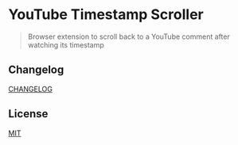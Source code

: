 # YouTube Timestamp Scroller

> Browser extension to scroll back to a YouTube comment after watching its timestamp

## Changelog

[CHANGELOG](CHANGELOG.md)

## License

[MIT](LICENSE)
